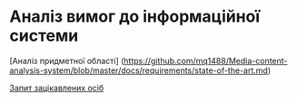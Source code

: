 # Аналіз вимог до інформаційної системи

[Аналіз придметної області] (https://github.com/mq1488/Media-content-analysis-system/blob/master/docs/requirements/state-of-the-art.md)

[Запит зацікавлених осіб](https://github.com/mq1488/Media-content-analysis-system/blob/master/docs/requirements/stakeholders-needs.md)
